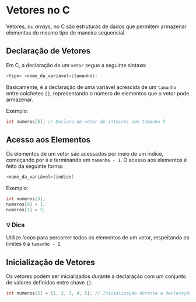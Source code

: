 # Vetores no C

Vetores, ou *arrays*, no C são estruturas de dados que permitem armazenar elementos do mesmo tipo de maneira sequencial.

## Declaração de Vetores

Em C, a declaração de um `vetor` segue a seguinte sintaxe:

```c
<tipo> <nome_da_variável>[tamanho];
```

Basicamente, é a declaração de uma variável acrescida de um `tamanho` entre colchetes `[]`, representando o número de elementos que o vetor pode armazenar.

Exemplo:

```c
int numeros[5]; // Declara um vetor de inteiros com tamanho 5
```

## Acesso aos Elementos

Os elementos de um vetor são acessados por meio de um índice, começando por `0` e terminando em `tamanho - 1`. O acesso aos elementos é feito da seguinte forma:

```c
<nome_da_variável>[indice]
```

Exemplo:

```c
int numeros[5];
numeros[0] = 1;
numeros[1] = 2;
```

### 💡 Dica

Utilize *loops* para percorrer todos os elementos de um vetor, respeitando os limites `0` a `tamanho - 1`.

## Inicialização de Vetores

Os vetores podem ser inicializados durante a declaração com um conjunto de valores definidos entre chave `{}`.

```c
int numeros[5] = {1, 2, 3, 4, 5}; // Inicialização durante a declaração
```
